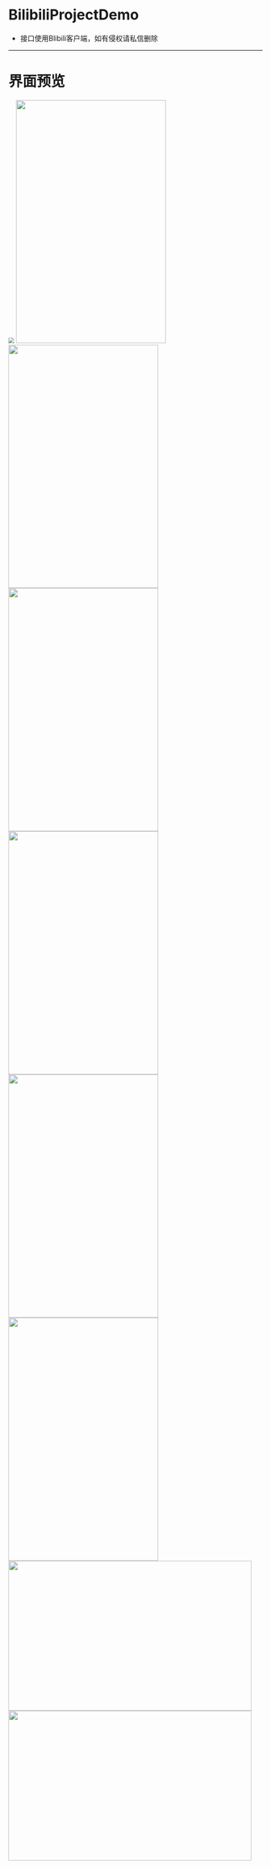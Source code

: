 # BilibiliProjectDemo
- 接口使用Blibili客户端，如有侵权请私信删除
---
# 界面预览

 <img src="https://github.com/50kg/BilibiliProjectDemo/blob/master/images/gif1.gif" style="zoom:70%"/>
 <img src="https://github.com/50kg/BilibiliProjectDemo/blob/master/images/gif2.gif" width = "297" height = "482" />
 <img src="https://github.com/50kg/BilibiliProjectDemo/blob/master/images/img1.png" width = "297" height = "482" />
 <img src="https://github.com/50kg/BilibiliProjectDemo/blob/master/images/img2.png" width = "297" height = "482" />
 <img src="https://github.com/50kg/BilibiliProjectDemo/blob/master/images/img3.png" width = "297" height = "482" />
 <img src="https://github.com/50kg/BilibiliProjectDemo/blob/master/images/img6.png" width = "297" height = "482" />
 <img src="https://github.com/50kg/BilibiliProjectDemo/blob/master/images/img7.png" width = "297" height = "482" />
 <img src="https://github.com/50kg/BilibiliProjectDemo/blob/master/images/img4.png" width = "482" height = "297" />
 <img src="https://github.com/50kg/BilibiliProjectDemo/blob/master/images/img5.png" width = "482" height = "297" />

